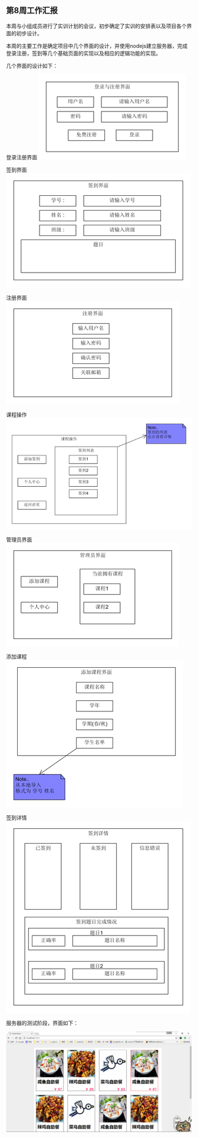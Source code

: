 ## 第8周工作汇报
本周与小组成员进行了实训计划的会议，初步确定了实训的安排表以及项目各个界面的初步设计。

本周的主要工作是确定项目中几个界面的设计，并使用nodejs建立服务器，完成登录注册，签到等几个基础页面的实现以及相应的逻辑功能的实现。

几个界面的设计如下：

登录注册界面
![](./登录注册界面.png)

签到界面
![](./签到界面.png)

注册界面
![](./注册界面.png)

课程操作
![](课程操作.png)

管理员界面
![](管理员界面.png)


添加课程
![](添加课程.png)

签到详情
![](签到详情.png)

服务器的测试阶段，界面如下：

![](服务器.png)